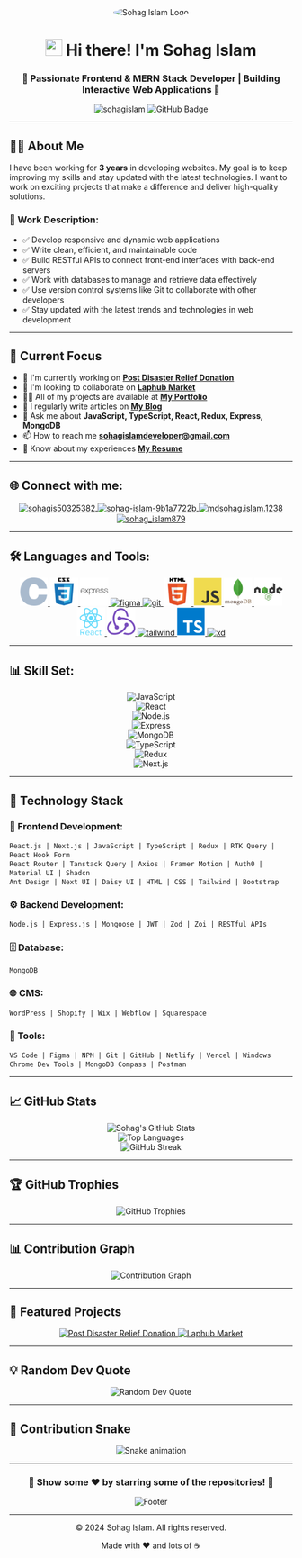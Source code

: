 <div align="center">
  <img src="https://i.ibb.co/DpvHZ4T/2.png" alt="Sohag Islam Logo" width="200" height="200" style="border-radius: 50%;">
</div>

<h1 align="center">
  <img src="https://raw.githubusercontent.com/MartinHeinz/MartinHeinz/master/wave.gif" width="30px" height="30px" />
  Hi there! I'm Sohag Islam
</h1>

<h3 align="center">🚀 Passionate Frontend & MERN Stack Developer | Building Interactive Web Applications 🚀</h3>

<div align="center">
  <img src="https://komarev.com/ghpvc/?username=sohagislam&label=Profile%20views&color=0e75b6&style=flat" alt="sohagislam" />
  <img src="https://img.shields.io/github/followers/sohagislam?label=Followers&style=social" alt="GitHub Badge">
</div>

---

## 👨‍💻 About Me

I have been working for **3 years** in developing websites. My goal is to keep improving my skills and stay updated with the latest technologies. I want to work on exciting projects that make a difference and deliver high-quality solutions.

### 🔨 Work Description:
- ✅ Develop responsive and dynamic web applications
- ✅ Write clean, efficient, and maintainable code
- ✅ Build RESTful APIs to connect front-end interfaces with back-end servers
- ✅ Work with databases to manage and retrieve data effectively
- ✅ Use version control systems like Git to collaborate with other developers
- ✅ Stay updated with the latest trends and technologies in web development

---

## 🎯 Current Focus

- 🔭 I'm currently working on **[Post Disaster Relief Donation](https://diaster-relief-donation-client.vercel.app/)**
- 👯 I'm looking to collaborate on **[Laphub Market](https://laphub-client.vercel.app/)**
- 👨‍💻 All of my projects are available at **[My Portfolio](https://portfolio-client-iota-three.vercel.app/)**
- 📝 I regularly write articles on **[My Blog](https://portfolio-client-iota-three.vercel.app/)**
- 💬 Ask me about **JavaScript, TypeScript, React, Redux, Express, MongoDB**
- 📫 How to reach me **sohagislamdeveloper@gmail.com**
- 📄 Know about my experiences **[My Resume](https://drive.google.com/file/d/1ZKzlyjV_-I8p92ryRXgLXwU2wxY8OjOv/view?usp=sharing)**

---

## 🌐 Connect with me:

<p align="center">
  <a href="https://x.com/sohagis50325382" target="blank">
    <img align="center" src="https://raw.githubusercontent.com/rahuldkjain/github-profile-readme-generator/master/src/images/icons/Social/twitter.svg" alt="sohagis50325382" height="40" width="50" />
  </a>
  <a href="https://linkedin.com/in/sohag-islam-9b1a7722b" target="blank">
    <img align="center" src="https://raw.githubusercontent.com/rahuldkjain/github-profile-readme-generator/master/src/images/icons/Social/linked-in-alt.svg" alt="sohag-islam-9b1a7722b" height="40" width="50" />
  </a>
  <a href="https://facebook.com/mdsohag.islam.1238" target="blank">
    <img align="center" src="https://raw.githubusercontent.com/rahuldkjain/github-profile-readme-generator/master/src/images/icons/Social/facebook.svg" alt="mdsohag.islam.1238" height="40" width="50" />
  </a>
  <a href="https://instagram.com/sohag_islam879" target="blank">
    <img align="center" src="https://raw.githubusercontent.com/rahuldkjain/github-profile-readme-generator/master/src/images/icons/Social/instagram.svg" alt="sohag_islam879" height="40" width="50" />
  </a>
</p>

---

## 🛠️ Languages and Tools:

<p align="center">
  <a href="https://www.cprogramming.com/" target="_blank" rel="noreferrer">
    <img src="https://raw.githubusercontent.com/devicons/devicon/master/icons/c/c-original.svg" alt="c" width="50" height="50"/>
  </a>
  <a href="https://www.w3schools.com/css/" target="_blank" rel="noreferrer">
    <img src="https://raw.githubusercontent.com/devicons/devicon/master/icons/css3/css3-original-wordmark.svg" alt="css3" width="50" height="50"/>
  </a>
  <a href="https://expressjs.com" target="_blank" rel="noreferrer">
    <img src="https://raw.githubusercontent.com/devicons/devicon/master/icons/express/express-original-wordmark.svg" alt="express" width="50" height="50"/>
  </a>
  <a href="https://www.figma.com/" target="_blank" rel="noreferrer">
    <img src="https://www.vectorlogo.zone/logos/figma/figma-icon.svg" alt="figma" width="50" height="50"/>
  </a>
  <a href="https://git-scm.com/" target="_blank" rel="noreferrer">
    <img src="https://www.vectorlogo.zone/logos/git-scm/git-scm-icon.svg" alt="git" width="50" height="50"/>
  </a>
  <a href="https://www.w3.org/html/" target="_blank" rel="noreferrer">
    <img src="https://raw.githubusercontent.com/devicons/devicon/master/icons/html5/html5-original-wordmark.svg" alt="html5" width="50" height="50"/>
  </a>
  <a href="https://developer.mozilla.org/en-US/docs/Web/JavaScript" target="_blank" rel="noreferrer">
    <img src="https://raw.githubusercontent.com/devicons/devicon/master/icons/javascript/javascript-original.svg" alt="javascript" width="50" height="50"/>
  </a>
  <a href="https://www.mongodb.com/" target="_blank" rel="noreferrer">
    <img src="https://raw.githubusercontent.com/devicons/devicon/master/icons/mongodb/mongodb-original-wordmark.svg" alt="mongodb" width="50" height="50"/>
  </a>
  <a href="https://nodejs.org" target="_blank" rel="noreferrer">
    <img src="https://raw.githubusercontent.com/devicons/devicon/master/icons/nodejs/nodejs-original-wordmark.svg" alt="nodejs" width="50" height="50"/>
  </a>
  <a href="https://reactjs.org/" target="_blank" rel="noreferrer">
    <img src="https://raw.githubusercontent.com/devicons/devicon/master/icons/react/react-original-wordmark.svg" alt="react" width="50" height="50"/>
  </a>
  <a href="https://redux.js.org" target="_blank" rel="noreferrer">
    <img src="https://raw.githubusercontent.com/devicons/devicon/master/icons/redux/redux-original.svg" alt="redux" width="50" height="50"/>
  </a>
  <a href="https://tailwindcss.com/" target="_blank" rel="noreferrer">
    <img src="https://www.vectorlogo.zone/logos/tailwindcss/tailwindcss-icon.svg" alt="tailwind" width="50" height="50"/>
  </a>
  <a href="https://www.typescriptlang.org/" target="_blank" rel="noreferrer">
    <img src="https://raw.githubusercontent.com/devicons/devicon/master/icons/typescript/typescript-original.svg" alt="typescript" width="50" height="50"/>
  </a>
  <a href="https://www.adobe.com/products/xd.html" target="_blank" rel="noreferrer">
    <img src="https://cdn.worldvectorlogo.com/logos/adobe-xd.svg" alt="xd" width="50" height="50"/>
  </a>
</p>

---

## 📊 Skill Set:

<p align="center">
  <img src="https://progress-bar.dev/90/?title=JavaScript&width=300&color=F7DF1E" alt="JavaScript" />
  <br>
  <img src="https://progress-bar.dev/85/?title=React&width=300&color=61DAFB" alt="React" />
  <br>
  <img src="https://progress-bar.dev/80/?title=Node.js&width=300&color=339933" alt="Node.js" />
  <br>
  <img src="https://progress-bar.dev/75/?title=Express&width=300&color=000000" alt="Express" />
  <br>
  <img src="https://progress-bar.dev/70/?title=MongoDB&width=300&color=47A248" alt="MongoDB" />
  <br>
  <img src="https://progress-bar.dev/75/?title=TypeScript&width=300&color=3178C6" alt="TypeScript" />
  <br>
  <img src="https://progress-bar.dev/80/?title=Redux&width=300&color=764ABC" alt="Redux" />
  <br>
  <img src="https://progress-bar.dev/75/?title=Next.js&width=300&color=000000" alt="Next.js" />
</p>

---

## 💼 Technology Stack

### 🎨 Frontend Development:
```
React.js | Next.js | JavaScript | TypeScript | Redux | RTK Query | React Hook Form 
React Router | Tanstack Query | Axios | Framer Motion | Auth0 | Material UI | Shadcn 
Ant Design | Next UI | Daisy UI | HTML | CSS | Tailwind | Bootstrap
```

### ⚙️ Backend Development:
```
Node.js | Express.js | Mongoose | JWT | Zod | Zoi | RESTful APIs
```

### 🗄️ Database:
```
MongoDB
```

### 🌐 CMS:
```
WordPress | Shopify | Wix | Webflow | Squarespace
```

### 🔧 Tools:
```
VS Code | Figma | NPM | Git | GitHub | Netlify | Vercel | Windows 
Chrome Dev Tools | MongoDB Compass | Postman
```

---

## 📈 GitHub Stats

<div align="center">
  <img src="https://github-readme-stats.vercel.app/api?username=Sohag00879&show_icons=true&theme=radical&hide_border=true" alt="Sohag's GitHub Stats" />
  <br>
  <img src="https://github-readme-stats.vercel.app/api/top-langs/?username=Sohag00879&layout=compact&theme=radical&hide_border=true" alt="Top Languages" />
  <br>
  <img src="https://github-readme-streak-stats.herokuapp.com/?user=Sohag00879&theme=radical&hide_border=true" alt="GitHub Streak" />
</div>

---

## 🏆 GitHub Trophies

<div align="center">
  <img src="https://github-profile-trophy.vercel.app/?username=Sohag00879&theme=radical&no-frame=true&no-bg=false&margin-w=4" alt="GitHub Trophies" />
</div>

---

## 📊 Contribution Graph

<div align="center">
  <img src="https://github-readme-activity-graph.vercel.app/graph?username=Sohag00879&theme=react-dark&hide_border=true" alt="Contribution Graph" />
</div>

---

## 🎯 Featured Projects

<div align="center">
  <a href="https://github.com/Sohag00879/post-disaster-relief-donation">
    <img src="https://github-readme-stats.vercel.app/api/pin/?username=Sohag00879&repo=post-disaster-relief-donation&theme=radical&hide_border=true" alt="Post Disaster Relief Donation" />
  </a>
  <a href="https://github.com/Sohag00879/laphub-market">
    <img src="https://github-readme-stats.vercel.app/api/pin/?username=Sohag00879&repo=laphub-market&theme=radical&hide_border=true" alt="Laphub Market" />
  </a>
</div>

---

## 💡 Random Dev Quote

<div align="center">
  <img src="https://quotes-github-readme.vercel.app/api?type=horizontal&theme=radical" alt="Random Dev Quote" />
</div>

---

## 🐍 Contribution Snake

<div align="center">
  <img src="https://raw.githubusercontent.com/Sohag00879/sohagislam/output/snake.svg" alt="Snake animation" />
</div>

---

<div align="center">
  <h3>🌟 Show some ❤️ by starring some of the repositories! 🌟</h3>
  
  <img src="https://capsule-render.vercel.app/api?type=waving&color=gradient&height=100&section=footer&width=100%" alt="Footer" />
</div>

---

<div align="center">
  <p>© 2024 Sohag Islam. All rights reserved.</p>
  <p>Made with ❤️ and lots of ☕</p>
</div>
